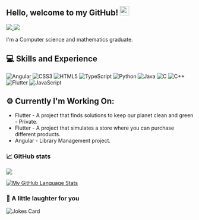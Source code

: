 
<!-- ![](https://raw.githubusercontent.com/Reut212/Reut212/master/banner.gif) -->

## Hello, welcome to my GitHub! <img src="https://raw.githubusercontent.com/zluvsand/zluvsand/master/wave.gif" height="25px" width="25px">

<a href="https://www.linkedin.com/in/reut-hadad/">
    <img src="https://img.shields.io/badge/LINKEDIN-12100E?logo=linkedin&color=282A36&logoColor=white" />
</a>
<a href="https://github.com/Reut212">
    <img src="https://img.shields.io/badge/GITHUB-12100E?logo=github&color=fe6e95&logoColor=white" />
</a>
<p> I'm a Computer science and mathematics graduate. </p>

## :computer: Skills and Experience
![Angular](https://img.shields.io/badge/ANGULAR-12100E?logo=angular&color=282A36&logoColor=white) 
![CSS3](https://img.shields.io/badge/CSS3-12100E?logo=css3&color=fe6e95&logoColor=white) 
![HTML5](https://img.shields.io/badge/HTML5-12100E?logo=html5&color=282A36&logoColor=white) 
![TypeScript](https://img.shields.io/badge/TypeScript-12100E?logo=typescript&color=fe6e95&logoColor=white) 
![Python](https://img.shields.io/badge/Python-12100E?logo=Python&color=282A36&logoColor=white) 
![Java](https://img.shields.io/badge/Java-12100E?logo=Java&color=fe6e95&logoColor=white) 
![C](https://img.shields.io/badge/C-12100E?logo=C&color=282A36&logoColor=white) 
![C++](https://img.shields.io/badge/C++-12100E?logo=C++&color=fe6e95&logoColor=white) 
![Flutter](https://img.shields.io/badge/Flutter-12100E?logo=Flutter&color=282A36&logoColor=white) 
![JavaScript](https://img.shields.io/badge/JavaScript-12100E?logo=JavaScript&color=fe6e95&logoColor=white)

<!-- SKILLS-AND-EXPERIENCE:END -->

## :gear: Currently I'm Working On:
- Flutter - A project that finds solutions to keep our planet clean and green - Private.
- Flutter - A project that simulates a store where you can purchase different products.
- Angular - Library Management project.

### 📈 GitHub stats
<img src="https://github-readme-streak-stats.herokuapp.com/?user=Reut212&theme=dracula"/>

[![My GitHub Language Stats](https://github-readme-stats.vercel.app/api/top-langs/?username=Reut212&langs_count=5&theme=dracula)]()


### 🙊 A little laughter for you
![Jokes Card](https://readme-jokes.vercel.app/api?theme=dracula)

<!-- [![Header](https://raw.githubusercontent.com/zluvsand/zluvsand/master/header.png "Header")](https://medium.com/@zluvsand) -->
<!-- <img src="https://media.giphy.com/media/Cmr1OMJ2FN0B2/source.gif" width="280" height="auto" /></a> -->
